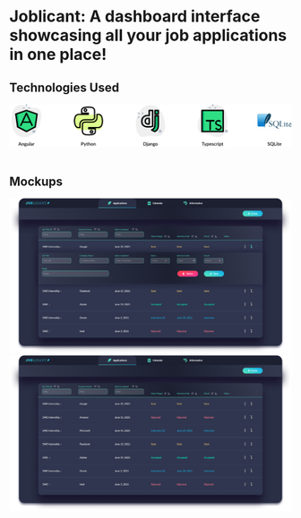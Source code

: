 # Joblicant: A dashboard interface showcasing all your job applications in one place!

## Technologies Used
![Joblicant](https://github.com/juliuscecilia33/Joblicant/blob/main/mockups/Languages.png)
<br />
<br />

## Mockups

![Joblicant](https://github.com/juliuscecilia33/Joblicant/blob/main/mockups/DetailedDashboard.png)
<br />
![Joblicant](https://github.com/juliuscecilia33/Joblicant/blob/main/mockups/Dashboard.png)
